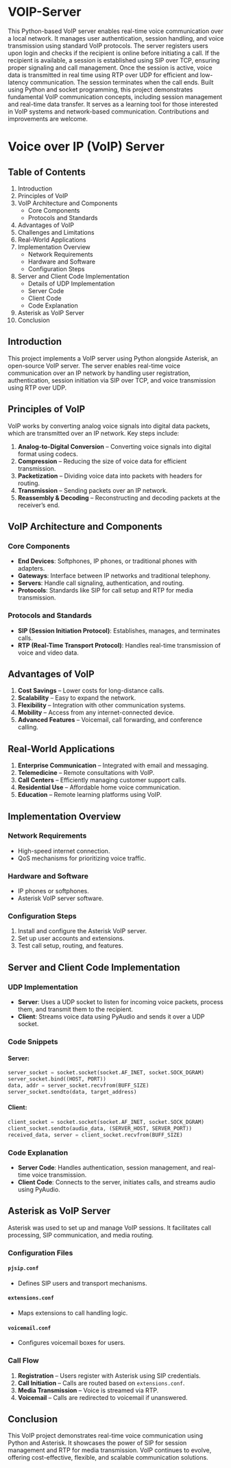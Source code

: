 # VOIP-Server
This Python-based VoIP server enables real-time voice communication over a local network. It manages user authentication, session handling, and voice transmission using standard VoIP protocols. The server registers users upon login and checks if the recipient is online before initiating a call. If the recipient is available, a session is established using SIP over TCP, ensuring proper signaling and call management. Once the session is active, voice data is transmitted in real time using RTP over UDP for efficient and low-latency communication. The session terminates when the call ends. Built using Python and socket programming, this project demonstrates fundamental VoIP communication concepts, including session management and real-time data transfer. It serves as a learning tool for those interested in VoIP systems and network-based communication. Contributions and improvements are welcome.
# Voice over IP (VoIP) Server

## Table of Contents
1. Introduction  
2. Principles of VoIP  
3. VoIP Architecture and Components  
   - Core Components  
   - Protocols and Standards  
4. Advantages of VoIP  
5. Challenges and Limitations  
6. Real-World Applications  
7. Implementation Overview  
   - Network Requirements  
   - Hardware and Software  
   - Configuration Steps  
8. Server and Client Code Implementation  
   - Details of UDP Implementation  
   - Server Code  
   - Client Code  
   - Code Explanation  
9. Asterisk as VoIP Server  
10. Conclusion  

## Introduction
This project implements a VoIP server using Python alongside Asterisk, an open-source VoIP server. The server enables real-time voice communication over an IP network by handling user registration, authentication, session initiation via SIP over TCP, and voice transmission using RTP over UDP.

## Principles of VoIP
VoIP works by converting analog voice signals into digital data packets, which are transmitted over an IP network. Key steps include:
1. **Analog-to-Digital Conversion** – Converting voice signals into digital format using codecs.
2. **Compression** – Reducing the size of voice data for efficient transmission.
3. **Packetization** – Dividing voice data into packets with headers for routing.
4. **Transmission** – Sending packets over an IP network.
5. **Reassembly & Decoding** – Reconstructing and decoding packets at the receiver’s end.

## VoIP Architecture and Components
### Core Components
- **End Devices**: Softphones, IP phones, or traditional phones with adapters.
- **Gateways**: Interface between IP networks and traditional telephony.
- **Servers**: Handle call signaling, authentication, and routing.
- **Protocols**: Standards like SIP for call setup and RTP for media transmission.

### Protocols and Standards
- **SIP (Session Initiation Protocol)**: Establishes, manages, and terminates calls.
- **RTP (Real-Time Transport Protocol)**: Handles real-time transmission of voice and video data.

## Advantages of VoIP
1. **Cost Savings** – Lower costs for long-distance calls.
2. **Scalability** – Easy to expand the network.
3. **Flexibility** – Integration with other communication systems.
4. **Mobility** – Access from any internet-connected device.
5. **Advanced Features** – Voicemail, call forwarding, and conference calling.

## Real-World Applications
1. **Enterprise Communication** – Integrated with email and messaging.
2. **Telemedicine** – Remote consultations with VoIP.
3. **Call Centers** – Efficiently managing customer support calls.
4. **Residential Use** – Affordable home voice communication.
5. **Education** – Remote learning platforms using VoIP.

## Implementation Overview
### Network Requirements
- High-speed internet connection.
- QoS mechanisms for prioritizing voice traffic.

### Hardware and Software
- IP phones or softphones.
- Asterisk VoIP server software.

### Configuration Steps
1. Install and configure the Asterisk VoIP server.
2. Set up user accounts and extensions.
3. Test call setup, routing, and features.

## Server and Client Code Implementation
### UDP Implementation
- **Server**: Uses a UDP socket to listen for incoming voice packets, process them, and transmit them to the recipient.
- **Client**: Streams voice data using PyAudio and sends it over a UDP socket.

### Code Snippets
#### Server:
```python
server_socket = socket.socket(socket.AF_INET, socket.SOCK_DGRAM)
server_socket.bind((HOST, PORT))
data, addr = server_socket.recvfrom(BUFF_SIZE)
server_socket.sendto(data, target_address)
```

#### Client:
```python
client_socket = socket.socket(socket.AF_INET, socket.SOCK_DGRAM)
client_socket.sendto(audio_data, (SERVER_HOST, SERVER_PORT))
received_data, server = client_socket.recvfrom(BUFF_SIZE)
```

### Code Explanation
- **Server Code**: Handles authentication, session management, and real-time voice transmission.
- **Client Code**: Connects to the server, initiates calls, and streams audio using PyAudio.

## Asterisk as VoIP Server
Asterisk was used to set up and manage VoIP sessions. It facilitates call processing, SIP communication, and media routing.
### Configuration Files
#### `pjsip.conf`
- Defines SIP users and transport mechanisms.

#### `extensions.conf`
- Maps extensions to call handling logic.

#### `voicemail.conf`
- Configures voicemail boxes for users.

### Call Flow
1. **Registration** – Users register with Asterisk using SIP credentials.
2. **Call Initiation** – Calls are routed based on `extensions.conf`.
3. **Media Transmission** – Voice is streamed via RTP.
4. **Voicemail** – Calls are redirected to voicemail if unanswered.

## Conclusion
This VoIP project demonstrates real-time voice communication using Python and Asterisk. It showcases the power of SIP for session management and RTP for media transmission. VoIP continues to evolve, offering cost-effective, flexible, and scalable communication solutions.

